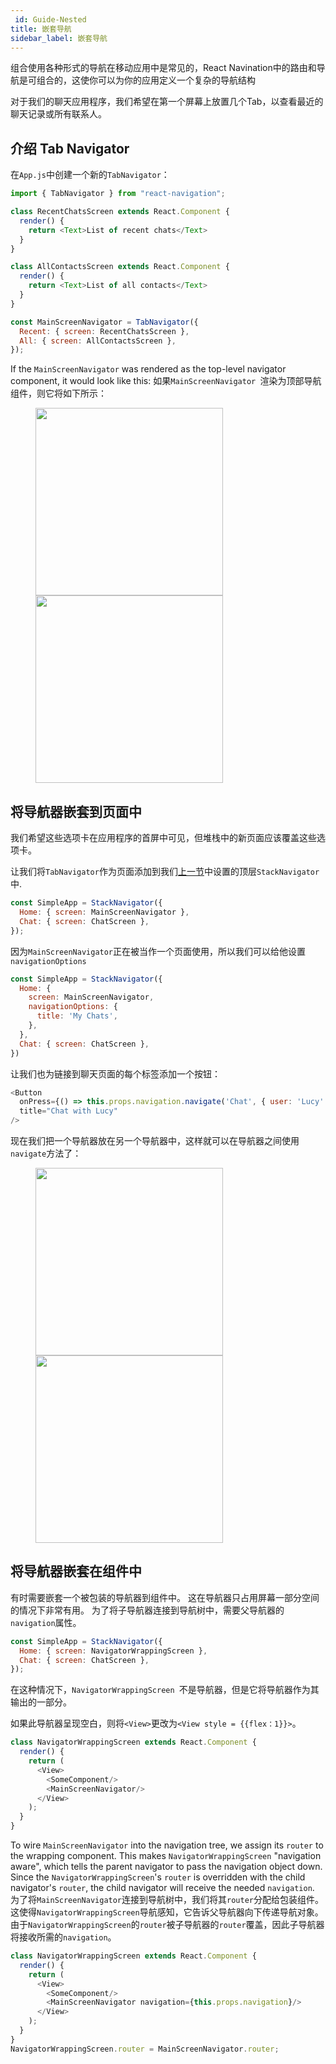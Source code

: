 ```yaml
---
 id: Guide-Nested
title: 嵌套导航
sidebar_label: 嵌套导航
---
```


<!-- # Nesting Navigators -->

组合使用各种形式的导航在移动应用中是常见的，React Navination中的路由和导航是可组合的，这使你可以为你的应用定义一个复杂的导航结构

对于我们的聊天应用程序，我们希望在第一个屏幕上放置几个Tab，以查看最近的聊天记录或所有联系人。

## 介绍 Tab Navigator

在`App.js`中创建一个新的`TabNavigator`：

```js
import { TabNavigator } from "react-navigation";

class RecentChatsScreen extends React.Component {
  render() {
    return <Text>List of recent chats</Text>
  }
}

class AllContactsScreen extends React.Component {
  render() {
    return <Text>List of all contacts</Text>
  }
}

const MainScreenNavigator = TabNavigator({
  Recent: { screen: RecentChatsScreen },
  All: { screen: AllContactsScreen },
});
```

If the `MainScreenNavigator` was rendered as the top-level navigator component, it would look like this:
如果`MainScreenNavigator `渲染为顶部导航组件，则它将如下所示：
<figure class="half">
    <img src="https://reactnavigation.org/assets/examples/simple-tabs-android.png" width="300">
    <img src="https://reactnavigation.org/assets/examples/simple-tabs-iphone.png" width="300">
</figure>

## 将导航器嵌套到页面中

我们希望这些选项卡在应用程序的首屏中可见，但堆栈中的新页面应该覆盖这些选项卡。

让我们将`TabNavigator`作为页面添加到我们[上一节](/docs/Guide-Intro)中设置的顶层`StackNavigator`中.

```js
const SimpleApp = StackNavigator({
  Home: { screen: MainScreenNavigator },
  Chat: { screen: ChatScreen },
});
```

因为`MainScreenNavigator`正在被当作一个页面使用，所以我们可以给他设置`navigationOptions`

```js
const SimpleApp = StackNavigator({
  Home: {
    screen: MainScreenNavigator,
    navigationOptions: {
      title: 'My Chats',
    },
  },
  Chat: { screen: ChatScreen },
})
```

让我们也为链接到聊天页面的每个标签添加一个按钮：

```js
<Button
  onPress={() => this.props.navigation.navigate('Chat', { user: 'Lucy' })}
  title="Chat with Lucy"
/>
```

现在我们把一个导航器放在另一个导航器中，这样就可以在导航器之间使用`navigate`方法了：
<figure class="half">
    <img src="https://reactnavigation.org/assets/examples/nested-android.png" width="300">
    <img src="https://reactnavigation.org/assets/examples/nested-iphone.png" width="300">
</figure>

## 将导航器嵌套在组件中

有时需要嵌套一个被包装的导航器到组件中。 这在导航器只占用屏幕一部分空间的情况下非常有用。 为了将子导航器连接到导航树中，需要父导航器的`navigation`属性。

```js
const SimpleApp = StackNavigator({
  Home: { screen: NavigatorWrappingScreen },
  Chat: { screen: ChatScreen },
});
```

在这种情况下，`NavigatorWrappingScreen `不是导航器，但是它将导航器作为其输出的一部分。

如果此导航器呈现空白，则将`<View>`更改为`<View style = {{flex：1}}>`。

```js
class NavigatorWrappingScreen extends React.Component {
  render() {
    return (
      <View>
        <SomeComponent/>
        <MainScreenNavigator/>
      </View>
    );
  }
}
```

To wire `MainScreenNavigator` into the navigation tree, we assign its `router` to the wrapping component. This makes `NavigatorWrappingScreen` "navigation aware", which tells the parent navigator to pass the navigation object down. Since the `NavigatorWrappingScreen`'s `router` is overridden with the child navigator's `router`, the child navigator will receive the needed `navigation`.
为了将`MainScreenNavigator`连接到导航树中，我们将其`router`分配给包装组件。 这使得`NavigatorWrappingScreen`导航感知，它告诉父导航器向下传递导航对象。 由于`NavigatorWrappingScreen`的`router`被子导航器的`router`覆盖，因此子导航器将接收所需的`navigation`。

```js
class NavigatorWrappingScreen extends React.Component {
  render() {
    return (
      <View>
        <SomeComponent/>
        <MainScreenNavigator navigation={this.props.navigation}/>
      </View>
    );
  }
}
NavigatorWrappingScreen.router = MainScreenNavigator.router;
```

